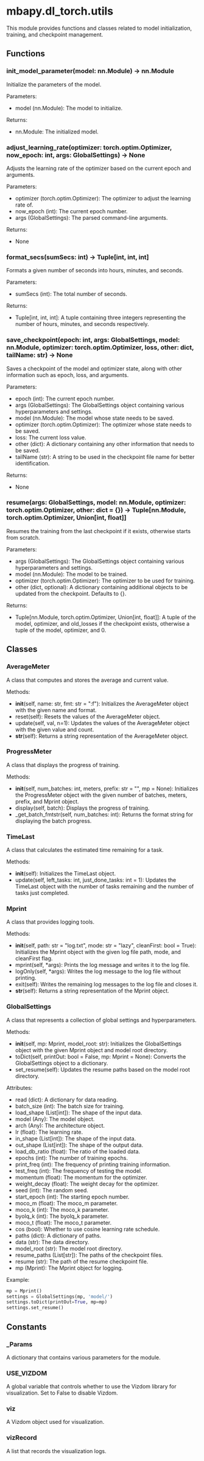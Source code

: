 # mbapy.dl_torch.utils

This module provides functions and classes related to model initialization, training, and checkpoint management.  

## Functions

### init_model_parameter(model: nn.Module) -> nn.Module

Initialize the parameters of the model.  

Parameters:  
- model (nn.Module): The model to initialize.  

Returns:  
- nn.Module: The initialized model.  

### adjust_learning_rate(optimizer: torch.optim.Optimizer, now_epoch: int, args: GlobalSettings) -> None

Adjusts the learning rate of the optimizer based on the current epoch and arguments.  

Parameters:  
- optimizer (torch.optim.Optimizer): The optimizer to adjust the learning rate of.  
- now_epoch (int): The current epoch number.  
- args (GlobalSettings): The parsed command-line arguments.  

Returns:  
- None

### format_secs(sumSecs: int) -> Tuple[int, int, int]

Formats a given number of seconds into hours, minutes, and seconds.  

Parameters:  
- sumSecs (int): The total number of seconds.  

Returns:  
- Tuple[int, int, int]: A tuple containing three integers representing the number of hours, minutes, and seconds respectively.  

### save_checkpoint(epoch: int, args: GlobalSettings, model: nn.Module, optimizer: torch.optim.Optimizer, loss, other: dict, tailName: str) -> None

Saves a checkpoint of the model and optimizer state, along with other information such as epoch, loss, and arguments.  

Parameters:  
- epoch (int): The current epoch number.  
- args (GlobalSettings): The GlobalSettings object containing various hyperparameters and settings.  
- model (nn.Module): The model whose state needs to be saved.  
- optimizer (torch.optim.Optimizer): The optimizer whose state needs to be saved.  
- loss: The current loss value.  
- other (dict): A dictionary containing any other information that needs to be saved.  
- tailName (str): A string to be used in the checkpoint file name for better identification.  

Returns:  
- None

### resume(args: GlobalSettings, model: nn.Module, optimizer: torch.optim.Optimizer, other: dict = {}) -> Tuple[nn.Module, torch.optim.Optimizer, Union[int, float]]

Resumes the training from the last checkpoint if it exists, otherwise starts from scratch.  

Parameters:  
- args (GlobalSettings): The GlobalSettings object containing various hyperparameters and settings.  
- model (nn.Module): The model to be trained.  
- optimizer (torch.optim.Optimizer): The optimizer to be used for training.  
- other (dict, optional): A dictionary containing additional objects to be updated from the checkpoint. Defaults to {}.  

Returns:  
- Tuple[nn.Module, torch.optim.Optimizer, Union[int, float]]: A tuple of the model, optimizer, and old_losses if the checkpoint exists, otherwise a tuple of the model, optimizer, and 0.  

## Classes

### AverageMeter

A class that computes and stores the average and current value.  

Methods:  
- __init__(self, name: str, fmt: str = ":f"): Initializes the AverageMeter object with the given name and format.  
- reset(self): Resets the values of the AverageMeter object.  
- update(self, val, n=1): Updates the values of the AverageMeter object with the given value and count.  
- __str__(self): Returns a string representation of the AverageMeter object.  

### ProgressMeter

A class that displays the progress of training.  

Methods:  
- __init__(self, num_batches: int, meters, prefix: str = "", mp = None): Initializes the ProgressMeter object with the given number of batches, meters, prefix, and Mprint object.  
- display(self, batch): Displays the progress of training.  
- _get_batch_fmtstr(self, num_batches: int): Returns the format string for displaying the batch progress.  

### TimeLast

A class that calculates the estimated time remaining for a task.  

Methods:  
- __init__(self): Initializes the TimeLast object.  
- update(self, left_tasks: int, just_done_tasks: int = 1): Updates the TimeLast object with the number of tasks remaining and the number of tasks just completed.  

### Mprint

A class that provides logging tools.  

Methods:  
- __init__(self, path: str = "log.txt", mode: str = "lazy", cleanFirst: bool = True): Initializes the Mprint object with the given log file path, mode, and cleanFirst flag.  
- mprint(self, *args): Prints the log message and writes it to the log file.  
- logOnly(self, *args): Writes the log message to the log file without printing.  
- exit(self): Writes the remaining log messages to the log file and closes it.  
- __str__(self): Returns a string representation of the Mprint object.  

### GlobalSettings

A class that represents a collection of global settings and hyperparameters.  

Methods:  
- __init__(self, mp: Mprint, model_root: str): Initializes the GlobalSettings object with the given Mprint object and model root directory.  
- toDict(self, printOut: bool = False, mp: Mprint = None): Converts the GlobalSettings object to a dictionary.  
- set_resume(self): Updates the resume paths based on the model root directory.  

Attributes:  
- read (dict): A dictionary for data reading.  
- batch_size (int): The batch size for training.  
- load_shape (List[int]): The shape of the input data.  
- model (Any): The model object.  
- arch (Any): The architecture object.  
- lr (float): The learning rate.  
- in_shape (List[int]): The shape of the input data.  
- out_shape (List[int]): The shape of the output data.  
- load_db_ratio (float): The ratio of the loaded data.  
- epochs (int): The number of training epochs.  
- print_freq (int): The frequency of printing training information.  
- test_freq (int): The frequency of testing the model.  
- momentum (float): The momentum for the optimizer.  
- weight_decay (float): The weight decay for the optimizer.  
- seed (int): The random seed.  
- start_epoch (int): The starting epoch number.  
- moco_m (float): The moco_m parameter.  
- moco_k (int): The moco_k parameter.  
- byolq_k (int): The byolq_k parameter.  
- moco_t (float): The moco_t parameter.  
- cos (bool): Whether to use cosine learning rate schedule.  
- paths (dict): A dictionary of paths.  
- data (str): The data directory.  
- model_root (str): The model root directory.  
- resume_paths (List[str]): The paths of the checkpoint files.  
- resume (str): The path of the resume checkpoint file.  
- mp (Mprint): The Mprint object for logging.  

Example:  
```python
mp = Mprint()
settings = GlobalSettings(mp, 'model/')
settings.toDict(printOut=True, mp=mp)
settings.set_resume()
```

## Constants

### _Params

A dictionary that contains various parameters for the module.  

### USE_VIZDOM

A global variable that controls whether to use the Vizdom library for visualization. Set to False to disable Vizdom.  

### viz

A Vizdom object used for visualization.  

### vizRecord

A list that records the visualization logs.  
